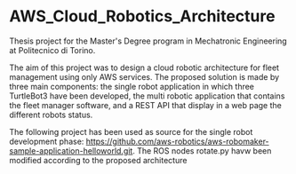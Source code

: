 # AWS_Cloud_Robotics_Architecture
Thesis project for the Master's Degree program in Mechatronic Engineering at Politecnico di Torino. 

The aim of this project was to design a cloud robotic architecture for fleet management using only AWS services. The proposed solution is made by three main components: the single robot application in which three TurtleBot3 have been developed, the multi robotic application that contains the fleet manager software, and a REST API that display in a web page the different robots status.

The following project has been used as source for the single robot development phase: https://github.com/aws-robotics/aws-robomaker-sample-application-helloworld.git. The ROS nodes rotate.py havw been modified according to the proposed architecture
